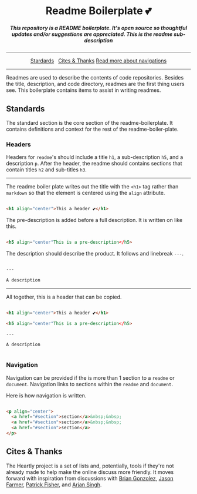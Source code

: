 <h1 align="center">Readme Boilerplate 💕</h1>

<h5 align="center">This repository is a README boilerplate. It's open source so thoughtful updates and/or suggestions are appreciated. This is the readme sub-description</h5>

---

<p align="center">
  <a href="#standards">Stardards</a>&nbsp;&nbsp;
  <a href="#cite">Cites & Thanks</a>
  <a href="#standards">Read more about navigations</a>
</p>

---

Readmes are used to describe the contents of code repositories. Besides the title, description, and code directory, readmes are the first thing users see. This boilerplate contains items to assist in writing readmes. 

<h2 id="standards">Standards</h2>

The standard section is the core section of the readme-boilerplate. It contains definitions and context for the rest of the readme-boiler-plate.

###  Headers

Headers for `readme`'s should include a title `h1`, a sub-description `h5`, and a description `p`. After the header, the readme should contains sections that contain titles `h2` and sub-titles `h3`. 

---

The readme boiler plate writes out the title with the `<h1>` tag rather than `markdown` so that the element is centered using the `align` attribute.

```html

<h1 align="center">This a header 💕</h1>

```

The pre-description is added before a full description. It is written on like this.

```html

<h5 align="center"This is a pre-description</h5>

```

The description should describe the product. It follows and linebreak `---`.

```markdown

---

A description 

```


--- 


All together, this is a header that can be copied.

```html

<h1 align="center">This a header 💕</h1>

<h5 align="center"This is a pre-description</h5>

---

A description 



```

### Navigation

Navigation can be provided if the is more than 1 section to a `readme` or `document`. Navigation links to sections within the `readme` and `document`.

Here is how navigation is written.

```html

<p align="center">
  <a href="#section">section</a>&nbsp;&nbsp;
  <a href="#section">section</a>&nbsp;&nbsp;
  <a href="#section">section</a>
</p>


```

<h2 id="cite">Cites & Thanks</h2>

The Heartly project is a set of lists and, potentially, tools if they're not already made to help make the online discuss more friendly. It moves forward with inspiration from discussions with [Brian Gonzolez](https://www.briangonzalez.org/), [Jason Farmer](https://github.com/jacefarm), [Patrick Fisher](https://github.com/pwfisher), and [Arjan Singh](https://github.com/arjansingh).


